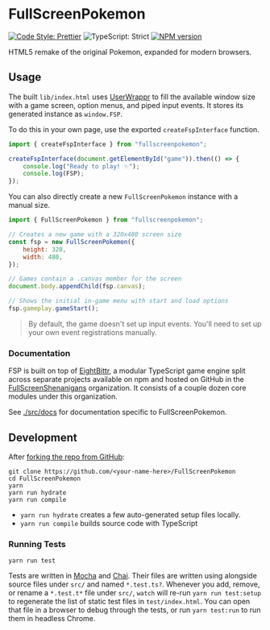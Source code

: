 <!-- Top -->

# FullScreenPokemon

[![Code Style: Prettier](https://img.shields.io/badge/code_style-prettier-brightgreen.svg)](https://prettier.io)
![TypeScript: Strict](https://img.shields.io/badge/typescript-strict-brightgreen.svg)
[![NPM version](https://badge.fury.io/js/fullscreenpokemon.svg)](http://badge.fury.io/js/fullscreenpokemon)

HTML5 remake of the original Pokemon, expanded for modern browsers.

<!-- /Top -->

## Usage

The built `lib/index.html` uses [UserWrappr](https://github.com/FullScreenShenanigans/UserWrappr) to fill the available window size with a game screen, option menus, and piped input events.
It stores its generated instance as `window.FSP`.

To do this in your own page, use the exported `createFspInterface` function.

```javascript
import { createFspInterface } from "fullscreenpokemon";

createFspInterface(document.getElementById("game")).then(() => {
    console.log("Ready to play! ✨");
    console.log(FSP);
});
```

You can also directly create a new `FullScreenPokemon` instance with a manual size.

```javascript
import { FullScreenPokemon } from "fullscreenpokemon";

// Creates a new game with a 320x480 screen size
const fsp = new FullScreenPokemon({
    height: 320,
    width: 480,
});

// Games contain a .canvas member for the screen
document.body.appendChild(fsp.canvas);

// Shows the initial in-game menu with start and load options
fsp.gameplay.gameStart();
```

> By default, the game doesn't set up input events.
> You'll need to set up your own event registrations manually.

### Documentation

FSP is built on top of [EightBittr](https://github.com/FullScreenShenanigans/EightBittr), a modular TypeScript game engine split across separate projects available on npm and hosted on GitHub in the [FullScreenShenanigans](https://github.com/FullScreenShenanigans) organization.
It consists of a couple dozen core modules under this organization.

See [./src/docs](https://github.com/FullScreenShenanigans/FullScreenPokemon/tree/main/docs) for documentation specific to FullScreenPokemon.

<!-- Development -->

## Development

After [forking the repo from GitHub](https://help.github.com/articles/fork-a-repo):

```
git clone https://github.com/<your-name-here>/FullScreenPokemon
cd FullScreenPokemon
yarn
yarn run hydrate
yarn run compile
```

-   `yarn run hydrate` creates a few auto-generated setup files locally.
-   `yarn run compile` builds source code with TypeScript

### Running Tests

```shell
yarn run test
```

Tests are written in [Mocha](https://github.com/mochajs/mocha) and [Chai](https://github.com/chaijs/chai).
Their files are written using alongside source files under `src/` and named `*.test.ts?`.
Whenever you add, remove, or rename a `*.test.t*` file under `src/`, `watch` will re-run `yarn run test:setup` to regenerate the list of static test files in `test/index.html`.
You can open that file in a browser to debug through the tests, or run `yarn test:run` to run them in headless Chrome.

<!-- Maps -->
<!-- /Maps -->

<!-- /Development -->
